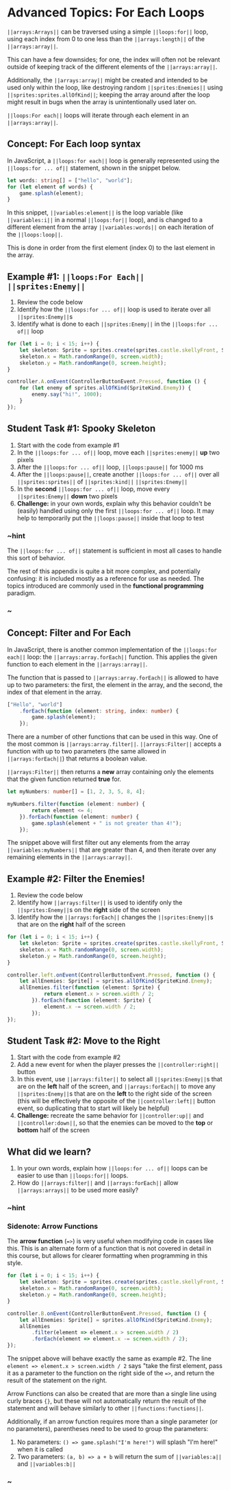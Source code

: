 # Advanced Topics: For Each Loops

``||arrays:Arrays||`` can be traversed using a simple ``||loops:for||`` loop,
using each index from 0 to one less than the ``||arrays:length||`` of
the ``||arrays:array||``.

This can have a few downsides; for one, the index will often not be relevant
outside of keeping track of the different elements of the ``||arrays:array||``.

Additionally, the ``||arrays:array||`` might be created and intended
to be used only within the loop,
like destroying random ``||sprites:Enemies||``
using ``||sprites:sprites.allOfKind||``;
keeping the array around after the loop might result in bugs when
the array is unintentionally used later on.

``||loops:For each||`` loops will iterate through each element in an ``||arrays:array||``.

## Concept: For Each loop syntax

In JavaScript, a ``||loops:for each||`` loop is generally represented
using the ``||loops:for ... of||`` statement, shown in the snippet below.

```typescript
let words: string[] = ["hello", "world"];
for (let element of words) {
    game.splash(element);
}
```

In this snippet, ``||variables:element||`` is the loop variable
(like ``||variables:i||`` in a normal ``||loops:for||`` loop),
and is changed to a different element from the array ``||variables:words||``
on each iteration of the ``||loops:loop||``.

This is done in order from the first element (index 0) to the last
element in the array.

## Example #1: ``||loops:For Each||`` ``||sprites:Enemy||``

1. Review the code below
2. Identify how the ``||loops:for ... of||`` loop is used to iterate over
all ``||sprites:Enemy||``s
3. Identify what is done to each ``||sprites:Enemy||`` in the ``||loops:for ... of||`` loop

```typescript
for (let i = 0; i < 15; i++) {
    let skeleton: Sprite = sprites.create(sprites.castle.skellyFront, SpriteKind.Enemy);
    skeleton.x = Math.randomRange(0, screen.width);
    skeleton.y = Math.randomRange(0, screen.height);
}

controller.A.onEvent(ControllerButtonEvent.Pressed, function () {
    for (let enemy of sprites.allOfKind(SpriteKind.Enemy)) {
        enemy.say("hi!", 1000);
    }
});
```

## Student Task #1: Spooky Skeleton

1. Start with the code from example #1
2. In the ``||loops:for ... of||`` loop, move each ``||sprites:enemy||`` **up** two pixels
3. After the ``||loops:for ... of||`` loop, ``||loops:pause||`` for 1000 ms
4. After the ``||loops:pause||``, create another ``||loops:for ... of||``
over all ``||sprites:sprites||`` of ``||sprites:kind||`` ``||sprites:Enemy||``
5. In the **second** ``||loops:for ... of||`` loop, move every
``||sprites:Enemy||`` **down** two pixels
5. **Challenge:** in your own words, explain why this behavior couldn't be
(easily) handled using only the first ``||loops:for ... of||`` loop.
It may help to temporarily put the ``||loops:pause||`` inside that loop to test

### ~hint

The ``||loops:for ... of||`` statement is sufficient in most all cases
to handle this sort of behavior. 

The rest of this appendix is quite a bit more complex, and potentially confusing:
it is included mostly as a reference for use as needed.
The topics introduced are commonly used in the **functional programming** paradigm.

### ~

## Concept: Filter and For Each

In JavaScript, there is another common implementation of the ``||loops:for each||`` loop:
the ``||arrays:array.forEach||`` function.
This applies the given function to each element in the ``||arrays:array||``.

The function that is passed to ``||arrays:array.forEach||`` is allowed to
have up to two parameters: the first, the element in the array,
and the second, the index of that element in the array.

```typescript
["Hello", "world"]
    .forEach(function (element: string, index: number) {
        game.splash(element);
    });
```

There are a number of other functions that can be used in this way.
One of the most common is ``||arrays:array.filter||``.
``||arrays:Filter||`` accepts a function with up to two parameters
(the same allowed in ``||arrays:forEach||``) that returns a boolean value.

``||arrays:Filter||`` then returns a **new** array containing only the
elements that the given function returned **true** for.

```typescript
let myNumbers: number[] = [1, 2, 3, 5, 8, 4];

myNumbers.filter(function (element: number) {
        return element <= 4;
    }).forEach(function (element: number) {
        game.splash(element + " is not greater than 4!");
    });
```

The snippet above will first filter out any elements from the array
``||variables:myNumbers||`` that are greater than 4,
and then iterate over any remaining elements in the ``||arrays:array||``.

## Example #2: Filter the Enemies!

1. Review the code below
2. Identify how ``||arrays:filter||`` is used to identify only the
``||sprites:Enemy||``s on the **right** side of the screen
3. Identify how the ``||arrays:forEach||`` changes the ``||sprites:Enemy||``s
that are on the **right** half of the screen

```typescript
for (let i = 0; i < 15; i++) {
    let skeleton: Sprite = sprites.create(sprites.castle.skellyFront, SpriteKind.Enemy);
    skeleton.x = Math.randomRange(0, screen.width);
    skeleton.y = Math.randomRange(0, screen.height);
}

controller.left.onEvent(ControllerButtonEvent.Pressed, function () {
    let allEnemies: Sprite[] = sprites.allOfKind(SpriteKind.Enemy);
    allEnemies.filter(function (element: Sprite) {
            return element.x > screen.width / 2;
        }).forEach(function (element: Sprite) {
            element.x -= screen.width / 2;
        });
});
```

## Student Task #2: Move to the Right

1. Start with the code from example #2
2. Add a new event for when the player presses the ``||controller:right||`` button
3. In this event, use ``||arrays:filter||`` to select all ``||sprites:Enemy||``s
that are on the **left** half of the screen, and ``||arrays:forEach||`` to move any
``||sprites:Enemy||``s that are on the **left** to the right side of the screen
(this will be effectively the opposite of the ``||controller:left||`` button event,
so duplicating that to start will likely be helpful)
4. **Challenge:** recreate the same behavior for ``||controller:up||`` and
``||controller:down||``, so that the enemies can be moved to the **top** or **bottom**
half of the screen

## What did we learn?

1. In your own words, explain how ``||loops:for ... of||`` loops can be easier to
use than ``||loops:for||`` loops.
2. How do ``||arrays:filter||`` and ``||arrays:forEach||`` allow ``||arrays:arrays||``
to be used more easily?

### ~hint

### Sidenote: Arrow Functions

The **arrow function** (``=>``) is very useful when modifying code in cases like this.
This is an alternate form of a function that is not covered in detail in this course,
but allows for clearer formatting when programming in this style.

```typescript
for (let i = 0; i < 15; i++) {
    let skeleton: Sprite = sprites.create(sprites.castle.skellyFront, SpriteKind.Enemy);
    skeleton.x = Math.randomRange(0, screen.width);
    skeleton.y = Math.randomRange(0, screen.height);
}

controller.B.onEvent(ControllerButtonEvent.Pressed, function () {
    let allEnemies: Sprite[] = sprites.allOfKind(SpriteKind.Enemy);
    allEnemies
        .filter(element => element.x > screen.width / 2)
        .forEach(element => element.x -= screen.width / 2);
});
```

The snippet above will behave exactly the same as example #2.
The line ``element => element.x > screen.width / 2`` says
"take the first element,
pass it as a parameter to the function on the right side of the ``=>``,
and return the result of the statement on the right. 

Arrow Functions can also be created that are more than a single line
using curly braces ``{}``,
but these will not automatically return the result of the statement
and will behave similarly to other ``||functions:functions||``.

Additionally, if an arrow function requires more than a single parameter
(or no parameters), parentheses need to be used to group the parameters:

1. No parameters: ``() => game.splash("I'm here!")`` will
splash "I'm here!" when it is called
2. Two parameters: ``(a, b) => a + b`` will return the sum
of ``||variables:a||`` and ``||variables:b||``

### ~
